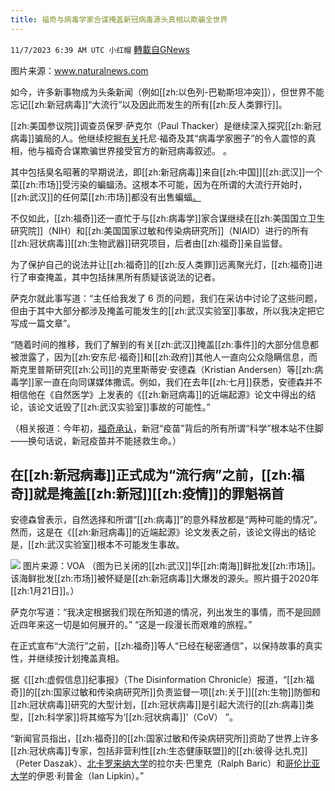```yaml
---
title: 福奇与病毒学家合谋掩盖新冠病毒源头真相以欺骗全世界
---
```

`11/7/2023 6:39 AM UTC 小红帽` [轉載自GNews](https://gnews.org/articles/1934574)


图片来源：www.naturalnews.com


如今，许多新事物成为头条新闻（例如[[zh:以色列-巴勒斯坦冲突]]），但世界不能忘记[[zh:新冠病毒]]“大流行”以及因此而发生的所有[[zh:反人类罪行]]。

[[zh:美国参议院]]调查员保罗·萨克尔（Paul Thacker）是继续深入探究[[zh:新冠病毒]]骗局的人。他继续挖掘[有关](https://www.naturalnews.com/2023-02-27-fauci-admits-science-covid-vaccines-doesnt-work.html)托尼·福奇及其“病毒学家圈子”的令人震惊的真相，他与福奇合谋欺骗世界接受官方的新冠病毒叙述。 。

其中包括臭名昭著的早期说法，即[[zh:新冠病毒]]来自[[zh:中国]][[zh:武汉]]一个菜[[zh:市场]]受污染的蝙蝠汤。这根本不可能，因为在所谓的大流行开始时，[[zh:武汉]]的任何菜[[zh:市场]]都没有出售蝙蝠[。](https://naturalnews.com/2021-06-16-bats-not-sold-wuhan-wet-markets-years.html)

不仅如此，[[zh:福奇]]还一直忙于与[[zh:病毒学]]家合谋继续在[[zh:美国国立卫生研究院]]（NIH）和[[zh:美国国家过敏和传染病研究所]]（NIAID）进行的所有[[zh:冠状病毒]][[zh:生物武器]]研究项目，后者由[[zh:福奇]]亲自监督。

为了保护自己的说法并让[[zh:福奇]]的[[zh:反人类罪]]远离聚光灯，[[zh:福奇]]进行了审查掩盖，其中包括抹黑所有质疑该说法的记者。

萨克尔就此事写道：“主任给我发了 6 页的问题，我们在采访中讨论了这些问题，但由于其中大部分都涉及掩盖可能发生的[[zh:武汉实验室]]事故，所以我决定把它写成一篇文章”。

“随着时间的推移，我们了解到的有关[[zh:武汉]]掩盖[[zh:事件]]的大部分信息都被泄露了，因为[[zh:安东尼·福奇]]和[[zh:政府]]其他人一直向公众隐瞒信息，而斯克里普斯研究[[zh:公司]]的克里斯蒂安·安德森（Kristian Andersen）等[[zh:病毒学]]家一直在向同谋媒体撒谎。例如，我们在去年[[zh:七月]]获悉，安德森并不相信他在《自然医学》上发表的《[[zh:新冠病毒]]的近端起源》论文中得出的结论，该论文诋毁了[[zh:武汉实验室]]事故的可能性。”

（相关报道：今年初，[福奇承认](https://www.naturalnews.com/2023-02-27-fauci-admits-science-covid-vaccines-doesnt-work.html)，新冠“疫苗”背后的所有所谓“科学”根本站不住脚——换句话说，新冠疫苗并不能拯救生命。）

## 在[[zh:新冠病毒]]正式成为“流行病”之前，[[zh:福奇]]就是掩盖[[zh:新冠]][[zh:疫情]]的罪魁祸首

安德森曾表示，自然选择和所谓“[[zh:病毒]]”的意外释放都是“两种可能的情况”。然而，这是在《[[zh:新冠病毒]]的近端起源》论文发表之前，该论文得出的结论是，[[zh:武汉实验室]]根本不可能发生事故。

![](ipfs://QmXYCWqfvXEcMER8TjKw9rdTp5quMSjYyWA5NMrQ7tsmDc?.png)
图片来源：VOA  （图为已关闭的[[zh:武汉]]华[[zh:南海]]鲜批发[[zh:市场]]。该海鲜批发[[zh:市场]]被怀疑是[[zh:新冠病毒]]大爆发的源头。照片摄于2020年[[zh:1月21日]]。）

萨克尔写道：“我决定根据我们现在所知道的情况，列出发生的事情，而不是回顾近四年来这一切是如何展开的。” “这是一段漫长而艰难的旅程。”

在正式宣布“大流行”之前，[[zh:福奇]]等人“已经在秘密通信”，以保持故事的真实性，并继续按计划掩盖真相。

据《[[zh:虚假信息]]纪事报》（The Disinformation Chronicle）报道，“[[zh:福奇]]的[[zh:国家过敏和传染病研究所]]负责监督一项[[zh:关于]][[zh:生物]]防御和[[zh:冠状病毒]]研究的大型计划，[[zh:冠状病毒]]是引起大流行的[[zh:病毒]]类型，[[zh:科学家]]将其缩写为‘[[zh:冠状病毒]]’（CoV） ”。

“新闻官员指出，[[zh:福奇]]的[[zh:国家过敏和传染病研究所]]资助了世界上许多[[zh:冠状病毒]]专家，包括非营利性[[zh:生态健康联盟]]的[[zh:彼得·达扎克]]（Peter Daszak）、[北卡罗来纳大学](http://www.unc.edu/)的拉尔夫·巴里克（Ralph Baric）和[哥伦比亚大学](http://www.columbia.edu/)的伊恩·利普金（Ian Lipkin）。”
